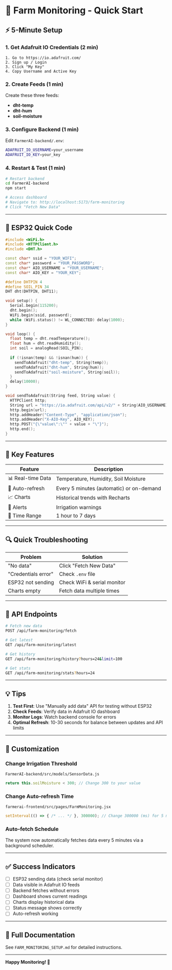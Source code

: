 # 🚀 Farm Monitoring - Quick Start

## ⚡ 5-Minute Setup

### 1. Get Adafruit IO Credentials (2 min)
```
1. Go to https://io.adafruit.com/
2. Sign up / Login
3. Click "My Key"
4. Copy Username and Active Key
```

### 2. Create Feeds (1 min)
Create these three feeds:
- **dht-temp**
- **dht-hum**  
- **soil-moisture**

### 3. Configure Backend (1 min)
Edit `FarmerAI-backend/.env`:
```bash
ADAFRUIT_IO_USERNAME=your_username
ADAFRUIT_IO_KEY=your_key
```

### 4. Restart & Test (1 min)
```bash
# Restart backend
cd FarmerAI-backend
npm start

# Access dashboard
# Navigate to: http://localhost:5173/farm-monitoring
# Click "Fetch New Data"
```

---

## 📱 ESP32 Quick Code

```cpp
#include <WiFi.h>
#include <HTTPClient.h>
#include <DHT.h>

const char* ssid = "YOUR_WIFI";
const char* password = "YOUR_PASSWORD";
const char* AIO_USERNAME = "YOUR_USERNAME";
const char* AIO_KEY = "YOUR_KEY";

#define DHTPIN 4
#define SOIL_PIN 34
DHT dht(DHTPIN, DHT11);

void setup() {
  Serial.begin(115200);
  dht.begin();
  WiFi.begin(ssid, password);
  while (WiFi.status() != WL_CONNECTED) delay(1000);
}

void loop() {
  float temp = dht.readTemperature();
  float hum = dht.readHumidity();
  int soil = analogRead(SOIL_PIN);
  
  if (!isnan(temp) && !isnan(hum)) {
    sendToAdafruit("dht-temp", String(temp));
    sendToAdafruit("dht-hum", String(hum));
    sendToAdafruit("soil-moisture", String(soil));
  }
  delay(10000);
}

void sendToAdafruit(String feed, String value) {
  HTTPClient http;
  String url = "https://io.adafruit.com/api/v2/" + String(AIO_USERNAME) + "/feeds/" + feed + "/data";
  http.begin(url);
  http.addHeader("Content-Type", "application/json");
  http.addHeader("X-AIO-Key", AIO_KEY);
  http.POST("{\"value\":\"" + value + "\"}");
  http.end();
}
```

---

## 🎯 Key Features

| Feature | Description |
|---------|-------------|
| 📊 Real-time Data | Temperature, Humidity, Soil Moisture |
| 🔄 Auto-refresh | Every 5 minutes (automatic) or on-demand |
| 📈 Charts | Historical trends with Recharts |
| 🚨 Alerts | Irrigation warnings |
| 📅 Time Range | 1 hour to 7 days |

---

## 🔍 Quick Troubleshooting

| Problem | Solution |
|---------|----------|
| "No data" | Click "Fetch New Data" |
| "Credentials error" | Check `.env` file |
| ESP32 not sending | Check WiFi & serial monitor |
| Charts empty | Fetch data multiple times |

---

## 📡 API Endpoints

```bash
# Fetch new data
POST /api/farm-monitoring/fetch

# Get latest
GET /api/farm-monitoring/latest

# Get history
GET /api/farm-monitoring/history?hours=24&limit=100

# Get stats
GET /api/farm-monitoring/stats?hours=24
```

---

## 💡 Tips

1. **Test First**: Use "Manually add data" API for testing without ESP32
2. **Check Feeds**: Verify data in Adafruit IO dashboard
3. **Monitor Logs**: Watch backend console for errors
4. **Optimal Refresh**: 10-30 seconds for balance between updates and API limits

---

## 🎨 Customization

### Change Irrigation Threshold
`FarmerAI-backend/src/models/SensorData.js`
```javascript
return this.soilMoisture < 300; // Change 300 to your value
```

### Change Auto-refresh Time
`farmerai-frontend/src/pages/FarmMonitoring.jsx`
```javascript
setInterval(() => { /* ... */ }, 300000); // Change 300000 (ms) for 5 minutes
```

### Auto-fetch Schedule
The system now automatically fetches data every 5 minutes via a background scheduler.

---

## ✅ Success Indicators

- [ ] ESP32 sending data (check serial monitor)
- [ ] Data visible in Adafruit IO feeds
- [ ] Backend fetches without errors
- [ ] Dashboard shows current readings
- [ ] Charts display historical data
- [ ] Status message shows correctly
- [ ] Auto-refresh working

---

## 📖 Full Documentation
See `FARM_MONITORING_SETUP.md` for detailed instructions.

---

**Happy Monitoring! 🌾**
